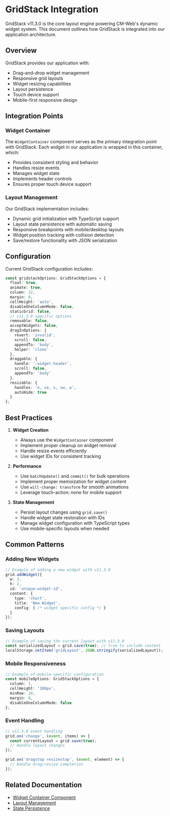 # GridStack Integration

GridStack v11.3.0 is the core layout engine powering CM-Web's dynamic widget system. This document outlines how GridStack is integrated into our application architecture.

## Overview

GridStack provides our application with:
- Drag-and-drop widget management
- Responsive grid layouts
- Widget resizing capabilities
- Layout persistence
- Touch device support
- Mobile-first responsive design

## Integration Points

### Widget Container

The `WidgetContainer` component serves as the primary integration point with GridStack. Each widget in our application is wrapped in this container, which:
- Provides consistent styling and behavior
- Handles resize events
- Manages widget state
- Implements header controls
- Ensures proper touch device support

### Layout Management

Our GridStack implementation includes:
- Dynamic grid initialization with TypeScript support
- Layout state persistence with automatic saving
- Responsive breakpoints with mobile/desktop layouts
- Widget position tracking with collision detection
- Save/restore functionality with JSON serialization

## Configuration

Current GridStack configuration includes:
```typescript
const gridstackOptions: GridStackOptions = {
  float: true,
  animate: true,
  column: 12,
  margin: 8,
  cellHeight: 'auto',
  disableOneColumnMode: false,
  staticGrid: false,
  // v11.3.0 specific options
  removable: false,
  acceptWidgets: false,
  dragInOptions: { 
    revert: 'invalid', 
    scroll: false, 
    appendTo: 'body', 
    helper: 'clone' 
  },
  draggable: {
    handle: '.widget-header',
    scroll: false,
    appendTo: 'body'
  },
  resizable: {
    handles: 'e, se, s, sw, w',
    autoHide: true
  }
};
```

## Best Practices

1. **Widget Creation**
   - Always use the `WidgetContainer` component
   - Implement proper cleanup on widget removal
   - Handle resize events efficiently
   - Use widget IDs for consistent tracking

2. **Performance**
   - Use `batchUpdate()` and `commit()` for bulk operations
   - Implement proper memoization for widget content
   - Use `will-change: transform` for smooth animations
   - Leverage touch-action: none for mobile support

3. **State Management**
   - Persist layout changes using `grid.save()`
   - Handle widget state restoration with IDs
   - Manage widget configuration with TypeScript types
   - Use mobile-specific layouts when needed

## Common Patterns

### Adding New Widgets
```typescript
// Example of adding a new widget with v11.3.0
grid.addWidget({
  w: 3,
  h: 2,
  id: 'unique-widget-id',
  content: {
    type: 'chart',
    title: 'New Widget',
    config: { /* widget specific config */ }
  }
});
```

### Saving Layouts
```typescript
// Example of saving the current layout with v11.3.0
const serializedLayout = grid.save(true); // true to include content
localStorage.setItem('gridLayout', JSON.stringify(serializedLayout));
```

### Mobile Responsiveness
```typescript
// Example of mobile-specific configuration
const mobileOptions: GridStackOptions = {
  column: 1,
  cellHeight: '100px',
  minRow: 24,
  margin: 8,
  disableOneColumnMode: false
};
```

### Event Handling
```typescript
// v11.3.0 event handling
grid.on('change', (event, items) => {
  const currentLayout = grid.save(true);
  // Handle layout changes
});

grid.on('dragstop resizestop', (event, element) => {
  // Handle drag/resize completion
});
```

## Related Documentation
- [Widget Container Component](../components/ui/widget-container.md)
- [Layout Management](../architecture/layout-management.md)
- [State Persistence](../architecture/state-management.md) 